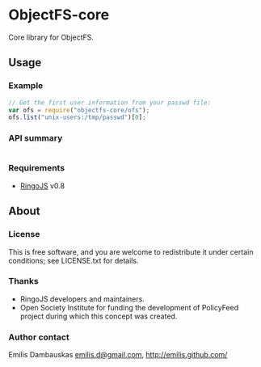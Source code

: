 # ObjectFS-core

Core library for ObjectFS.

## Usage

### Example

```javascript
// Get the first user information from your passwd file:
var ofs = require("objectfs-core/ofs");
ofs.list("unix-users:/tmp/passwd")[0];
```

### API summary

<table><tbody>
</tbody></table>

### Requirements

- [RingoJS](http://ringojs.org/) v0.8

## About

### License

This is free software, and you are welcome to redistribute it under certain conditions; see LICENSE.txt for details.

### Thanks

- RingoJS developers and maintainers.
- Open Society Institute for funding the development of PolicyFeed project during which this concept was created.

### Author contact

Emilis Dambauskas <emilis.d@gmail.com>, <http://emilis.github.com/>



